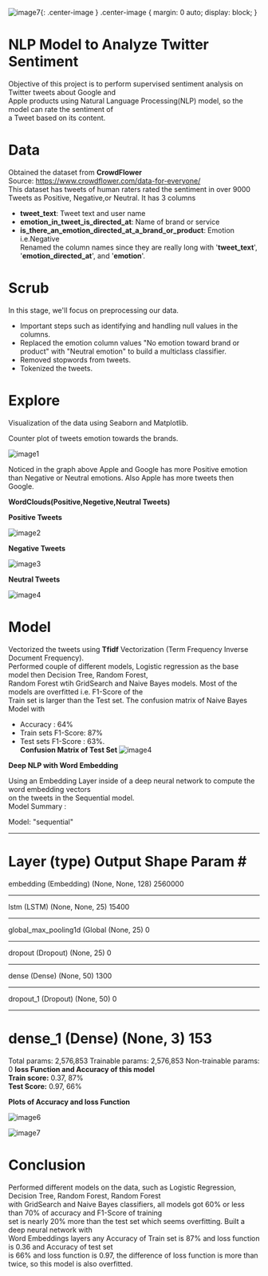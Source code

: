 ![image7](images/twittersentiments.jpeg){: .center-image }
.center-image
{
    margin: 0 auto;
    display: block;
}


# NLP Model to Analyze Twitter Sentiment 

Objective of this project is to perform supervised sentiment analysis on Twitter tweets about Google and <br>Apple products using Natural Language Processing(NLP) model, so the model can rate the sentiment of <br>a Tweet based on its content.

# Data

Obtained the dataset from **CrowdFlower**  <br> Source: https://www.crowdflower.com/data-for-everyone/<br>
This dataset has tweets of human raters rated the sentiment in over 9000 Tweets as Positive, Negative,or Neutral. It has 3 columns 
- **tweet_text**: Tweet text and user name 
- **emotion_in_tweet_is_directed_at**: Name of brand or service   
- **is_there_an_emotion_directed_at_a_brand_or_product**: Emotion i.e.Negative <br>Renamed the column names since they are really long with '**tweet_text**', '**emotion_directed_at**', and '**emotion**'.

# Scrub

In this stage, we'll focus on preprocessing our data.

- Important steps such as identifying and handling null values in the columns.
- Replaced the emotion column values "No emotion toward brand or product" with "Neutral emotion" to build a multiclass classifier. 
- Removed stopwords from tweets.
- Tokenized the tweets.

# Explore

Visualization of the data using Seaborn and Matplotlib.

Counter plot of tweets emotion towards the brands.

![image1](images/tweetscounterplot.png)

Noticed in the graph above Apple and Google has more Positive emotion than Negative or Neutral emotions. Also Apple has more tweets then Google.

**WordClouds(Positive,Negetive,Neutral Tweets)**

**Positive Tweets**

![image2](images/wordcloudpos.png)

**Negative Tweets**

![image3](images/wordcloudneg.png)

**Neutral Tweets**

![image4](images/wordcloudneutral.png)

# Model



Vectorized the tweets using **Tfidf** Vectorization (Term Frequency Inverse Document Frequency).<br>Performed couple of different models, Logistic regression as the base model then Decision Tree, Random Forest, <br>Random Forest wtih GridSearch and Naive Bayes models. Most of the models are overfitted i.e. F1-Score of the <br>Train set is larger than the Test set. The confusion matrix  of Naive Bayes Model with 
- Accuracy : 64% 
- Train sets F1-Score: 87% 
- Test sets F1-Score : 63%.<br>**Confusion Matrix of Test Set**
![image4](images/confusmatrix.png)

**Deep NLP with Word Embedding**

Using an Embedding Layer inside of a deep neural network to compute the word embedding vectors <br>on the tweets in the Sequential model.<br>Model Summary :

Model: "sequential"
_________________________________________________________________
Layer (type)                 Output Shape              Param #   
=================================================================
embedding (Embedding)        (None, None, 128)         2560000   
_________________________________________________________________
lstm (LSTM)                  (None, None, 25)          15400     
_________________________________________________________________
global_max_pooling1d (Global (None, 25)                0         
_________________________________________________________________
dropout (Dropout)            (None, 25)                0         
_________________________________________________________________
dense (Dense)                (None, 50)                1300      
_________________________________________________________________
dropout_1 (Dropout)          (None, 50)                0         
_________________________________________________________________
dense_1 (Dense)              (None, 3)                 153       
=================================================================
Total params: 2,576,853
Trainable params: 2,576,853
Non-trainable params: 0
**loss Function and Accuracy of this model<br>**
**Train score:** 0.37, 87%<br>
**Test Score:** 0.97, 66%

 **Plots of Accuracy and loss Function**

![image6](images/Accuracy.png)

![image7](images/lossfunction.png)

# Conclusion

Performed different models on the data, such as Logistic Regression, Decision Tree, Random Forest, Random Forest<br> with GridSearch and Naive Bayes classifiers, all models got 60% or less than 70% of accuracy and F1-Score of training<br> set is nearly 20% more than the test set which seems overfitting.
Built a deep neural network with<br> Word Embeddings layers any Accuracy of Train set is 87% and loss function is 0.36 and Accuracy of test set <br>is 66% and loss function is 0.97, the difference of loss function is more than twice, so this model is also overfitted.


```python

```
